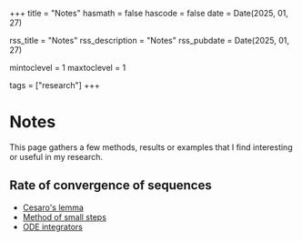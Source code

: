 +++
title = "Notes"
hasmath = false
hascode = false
date = Date(2025, 01, 27)

rss_title = "Notes"
rss_description = "Notes"
rss_pubdate = Date(2025, 01, 27)

mintoclevel = 1
maxtoclevel = 1

tags = ["research"]
+++

# Notes

This page gathers a few methods, results or examples that I find interesting or useful in my research.

## Rate of convergence of sequences

* [Cesaro's lemma](/notes/cesaro)
* [Method of small steps](/notes/small_steps)
* [ODE integrators](/notes/ode_integrators)